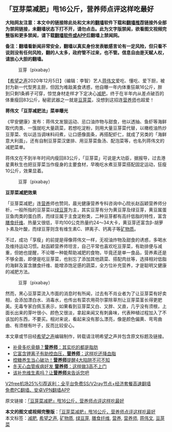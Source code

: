  <h2>「豆芽菜减肥」甩16公斤，营养师点评这样吃最好</h2> <p class="notice"><b>大陆网友注意：本文中的链接除此处和文末的<a href="https://github.com/bannedbook/fanqiang" >翻墙</a>软件下载和<a href="https://github.com/killgcd/justmysocks/blob/master/README.md">翻墙推荐</a>链接外全部为禁网链接，未翻墙状态下打不开，请勿点击。此为文字版禁闻，欲看图文视频完整版和更多禁闻，请下载<a href="https://github.com/bannedbook/fanqiang">翻墙软件或APP</a>后翻墙上禁闻网。</p><p>备注：翻墙看新闻非常安全，翻墙以真实身份发表敏感言论有一定风险，但只看不说则没有任何风险，翻的人太多，政府管不过来，也不管。信息自由是天赋人权，请放心大胆的翻墙。</b></p>  <div class="entry"> <figure><figcaption>豆芽（pixabay）</figcaption></figure> <p>【<span class='wp_keywordlink_affiliate'><a href="https://www.soundofhope.org" title="希望之声" target="_blank">希望之声</a></span>2020年12月5日】（编辑：李智）艺人<a href="https://www.bannedbook.org/bnews/tag/%e8%92%8b%e4%bc%9f%e6%96%87/" class="st_tag internal_tag" rel="tag" title="标签 蒋伟文 下的日志">蒋伟文</a>爱吃、懂吃、爱下厨，被封为新一代型男主厨，但因为难敌美食诱惑，他自曝一年内体重狂飙16公斤，胖到只剩1条裤子可穿，惊觉身材走样才下定决心<a href="https://www.bannedbook.org/bnews/tag/%e5%87%8f%e8%82%a5/" class="st_tag internal_tag" rel="tag" title="标签 减肥 下的日志">减肥</a>，终于在半年内从差点破百的体重瘦回83公斤，秘密武器之一就是<a href="https://www.bannedbook.org/bnews/tag/%E8%B1%86%E8%8A%BD%E8%8F%9C/" class="st_tag internal_tag" rel="tag" title="标签 豆芽菜 下的日志">豆芽菜</a>，没想到这招连<a href="https://www.bannedbook.org/bnews/tag/%e8%90%a5%e5%85%bb%e5%b8%88/" class="st_tag internal_tag" rel="tag" title="标签 营养师 下的日志">营养师</a>也超爱！</p> <p><strong>蒋伟文「豆芽减肥法」菜单曝光</strong></p> <p>《早安健康》发布：蒋伟文发狠运动、忌口油炸物与甜食，他以透抽、鱼虾等海鲜取代肉类、一饿就吃大量蔬菜，若想吃淀粉，则用大量豆芽菜代替，以橄榄油热炒豆芽菜、佐以适当调味料闷煮，让口感像面条，再搭配虾仁，就成了另类的「海鲜意大利面」，还有自制豆芽菜汉堡排、用豆芽菜鱼汤、配泡菜等，也名列蒋伟文的减肥菜单。</p>  <p>蒋伟文在不到半年时间内瘦回83公斤，「豆芽菜」可说是大功臣，据报导，过去港星黄秋生也把豆芽菜当作瘦身的主要食材，早晚吃水煮豆芽菜搭配固定运动，狂瘦10公斤，效果显着。</p> <figure><figcaption> 豆芽（pixabay）</figcaption></figure> <p><strong>豆芽菜减肥效果</strong></p> <p>「豆芽菜减肥」连<a href="https://www.bannedbook.org/bnews/tag/%E8%90%A5%E5%85%BB/" class="st_tag internal_tag" rel="tag" title="标签 营养 下的日志">营养</a>师也赞同，晨光健康营养专科咨询中心院长赵函颖营养师分析，一般所指的豆芽菜以<a href="https://www.bannedbook.org/bnews/tag/%E7%BB%BF%E8%B1%86%E8%8A%BD/" class="st_tag internal_tag" rel="tag" title="标签 绿豆芽 下的日志">绿豆芽</a>为主，其实豆芽有分为黄豆芽及绿豆芽，黄豆属蛋豆鱼肉类的蛋白质，而绿豆属于主食淀粉类，二种豆芽都有高纤低脂的特性，富含<a href="https://www.bannedbook.org/bnews/tag/%E8%86%B3%E9%A3%9F%E7%BA%A4%E7%BB%B4/" class="st_tag internal_tag" rel="tag" title="标签 膳食纤维 下的日志">膳食纤维</a>、热量又很低，平均100公克热量约24～34大卡，黄豆芽还富含β-胡萝卜素及叶酸，而绿豆芽则含有维生素C、钾离子、钙离子等<a href="https://www.bannedbook.org/bnews/tag/%E7%9F%BF%E7%89%A9%E8%B4%A8/" class="st_tag internal_tag" rel="tag" title="标签 矿物质 下的日志">矿物质</a>。</p>  <p>不过，成功「享瘦」的前提是得像蒋伟文一样，无视油炸物及甜食的诱惑，多喝水及维持运动习惯。赵函颖营养师坦言，自己平常也喜欢吃豆芽菜，有助排便与减重，但她也提醒，不论哪一种能帮助减肥的食物，毕竟还是单一食品，营养素还是不够全面，即便是吃豆芽菜，也别忘了添加其他蔬菜、搭配肉丝等，选择相对低脂的海鲜及富含膳食纤维、能增添饱足感的蔬菜，全方位补充营养，才是聪明又健康的减肥方法。</p> <figure><figcaption> 豆芽（pixabay）</figcaption></figure> <p>然而，黑心豆芽菜流入市面的消息时有所闻，过去有不肖业者为了让豆芽菜有好卖相，会添加漂白水、消毒水，也传出有菜农用荷尔蒙除草剂让豆芽菜茎长得更肥美。无毒专家白佩玉表示，如果看到豆芽菜又白、又胖、又直，几乎没有须根，上面长出来的芽叶很小、颜色又很淡，拿起来闻又有刺鼻味，代表种植过程加入了不该加的东西，不要买。相对来说，看起来没有那么漂亮，像是颜色偏黄、弯弯曲曲、有须根有叶子，反而比较安心。</p> <p>本文章或节目经<a href="https://www.bannedbook.org/bnews/tag/%e5%b8%8c%e6%9c%9b%e4%b9%8b%e5%a3%b0/" class="st_tag internal_tag" rel="tag" title="标签 希望之声 下的日志">希望之声</a>编辑制作，转载请注明希望之声并包含原文标题及链接。</p>  <ul class='op-related-articles' title='相关阅读'> <li><a href='https://www.bannedbook.org/bnews/health/20201205/1442489.html' target='_blank'>补骨多吃骨髓？<b>营养师</b>：其实吃的都是脂肪</a></li> <li><a href='https://www.bannedbook.org/bnews/comments/20201202/1440970.html' target='_blank'>它富含钾离子有助控血压，<b>营养师</b>：这样吃还降血脂</a></li> <li><a href='https://www.bannedbook.org/bnews/health/20201201/1440024.html' target='_blank'>控糖养生当心破功！<b>营养师</b>提醒4大陷阱不可不知</a></li> <li><a href='https://www.bannedbook.org/bnews/health/20201201/1439984.html' target='_blank'>冬天心血管疾病好发 <b>营养师</b>：这样做3高不上门</a></li> <li><a href='https://www.bannedbook.org/bnews/comments/20201127/1438063.html' target='_blank'>该补充维生素吗？让<b>营养师</b>来告诉您吧</a></li> </ul> <p class="texttj"> <a href="https://www.bannedbook.org/forum23/topic22702.html" target="_blank">V2free机场25%引荐返利：全平台免费SS/V2ray节点+经济套餐高速翻墙</a><br/> <a href="https://github.com/bannedbook/fanqiang/wiki/%E7%A6%81%E9%97%BB%E7%BD%91%E5%AE%89%E5%8D%93%E7%BF%BB%E5%A2%99%E6%96%B0%E9%97%BBAPP" target="_blank">免费PC翻墙、安卓VPN翻墙APP</a></p><p>原文链接：<a class="src_link"  href="https://www.soundofhope.org/post/275039" target="_blank">「豆芽菜减肥」甩16公斤，营养师点评这样吃最好</a></p><a name='sharetosocial'></a>       <div><b>本文的图文或视频完整版</b>：<a href='https://www.bannedbook.org/bnews/comments/20201205/1442649.html'>「豆芽菜减肥」甩16公斤，营养师点评这样吃最好</a></div>  </div><!--END ENTRY--> <div class="postfooter"> <div>本文标签：<a href="https://www.bannedbook.org/bnews/tag/%e5%87%8f%e8%82%a5/" rel="tag">减肥</a>, <a href="https://www.bannedbook.org/bnews/tag/%e5%b8%8c%e6%9c%9b%e4%b9%8b%e5%a3%b0/" rel="tag">希望之声</a>, <a href="https://www.bannedbook.org/bnews/tag/%E7%9F%BF%E7%89%A9%E8%B4%A8/" rel="tag">矿物质</a>, <a href="https://www.bannedbook.org/bnews/tag/%E7%BB%BF%E8%B1%86%E8%8A%BD/" rel="tag">绿豆芽</a>, <a href="https://www.bannedbook.org/bnews/tag/%E8%86%B3%E9%A3%9F%E7%BA%A4%E7%BB%B4/" rel="tag">膳食纤维</a>, <a href="https://www.bannedbook.org/bnews/tag/%E8%90%A5%E5%85%BB/" rel="tag">营养</a>, <a href="https://www.bannedbook.org/bnews/tag/%e8%90%a5%e5%85%bb%e5%b8%88/" rel="tag">营养师</a>, <a href="https://www.bannedbook.org/bnews/tag/%e8%92%8b%e4%bc%9f%e6%96%87/" rel="tag">蒋伟文</a>, <a href="https://www.bannedbook.org/bnews/tag/%E8%B1%86%E8%8A%BD%E8%8F%9C/" rel="tag">豆芽菜</a></div>  </div><!--END POSTFOOTER--> 